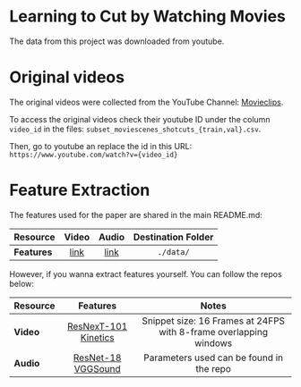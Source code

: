 # Learning to Cut by Watching Movies 

The data from this project was downloaded from youtube.

# Original videos

The original videos were collected from the YouTube Channel: [Movieclips](https://www.youtube.com/channel/UC3gNmTGu-TTbFPpfSs5kNkg).

To access the original videos check their youtube ID under the column `video_id` in the files: `subset_moviescenes_shotcuts_{train,val}.csv`.

Then, go to youtube an replace the id in this URL: `https://www.youtube.com/watch?v={video_id}`

# Feature Extraction

The features used for the paper are shared in the main README.md:

| **Resource** | Video | Audio | Destination Folder |
| ----         |:-----:         |:-----:    |  :-----:    |
| **Features** |  [link](https://drive.google.com/file/d/1hp5T0LCQYXu5aCxLrsU3IqGxgL3rJ9xM/view?usp=sharing) | [link](https://drive.google.com/file/d/1EDMaGM_s2g8aHchlb4pyxg7pe7kERss-/view?usp=sharing) | `./data/`|

However, if you wanna extract features yourself. You can follow the repos below:

| **Resource** | Features |  Notes |
| ----         |:-----:   | :-----: |
| **Video** | [ResNexT-101 Kinetics](https://github.com/antoine77340/video_feature_extractor.git) | Snippet size: 16 Frames at 24FPS with 8-frame overlapping windows|
| **Audio** | [ResNet-18 VGGSound](https://github.com/PardoAlejo/VGGSoundFeatures.git) | Parameters used can be found in the repo|
